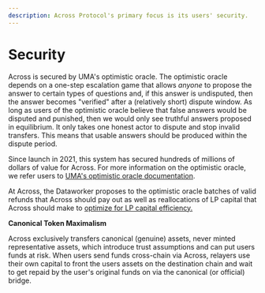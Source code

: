 ```yaml
---
description: Across Protocol's primary focus is its users' security.
---
```


# Security

Across is secured by UMA's optimistic oracle. The optimistic oracle depends on a one-step escalation game that allows _anyone_ to propose the answer to certain types of questions and, if this answer is undisputed, then the answer becomes "verified" after a (relatively short) dispute window. As long as users of the optimistic oracle believe that false answers would be disputed and punished, then we would only see truthful answers proposed in equilibrium. It only takes one honest actor to dispute and stop invalid transfers. This means that usable answers should be produced within the dispute period.

Since launch in 2021, this system has secured hundreds of millions of dollars of value for Across. For more information on the optimistic oracle, we refer users to [UMA's optimistic oracle documentation](https://docs.umaproject.org/getting-started/oracle#optimistic-oracle).

At Across, the Dataworker proposes to the optimistic oracle batches of valid refunds that Across should pay out as well as reallocations of LP capital that Across should make to [optimize for LP capital efficiency.](speed.md#a-marketplace-for-exchanging-investment-time-horizons)

**Canonical Token Maximalism**&#x20;

Across exclusively transfers canonical (genuine) assets, never minted representative assets, which introduce trust assumptions and can put users funds at risk. When users send funds cross-chain via Across, relayers use their own capital to front the users assets on the destination chain and wait to get repaid by the user's original funds on via the canonical (or official) bridge.
